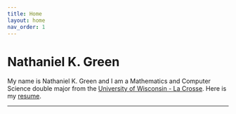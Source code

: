 ```yaml
---
title: Home
layout: home
nav_order: 1
---
```

# Nathaniel K. Green

My name is Nathaniel K. Green and I am a Mathematics and Computer Science double major from the [University of Wisconsin - La Crosse]. Here is my [resume].

----

[resume]: Nathaniel-Green-Resume-website.pdf
[University of Wisconsin - La Crosse]: https://www.uwlax.edu/
[Just the Docs]: https://just-the-docs.github.io/just-the-docs/
[GitHub Pages]: https://docs.github.com/en/pages
[README]: https://github.com/just-the-docs/just-the-docs-template/blob/main/README.md
[Jekyll]: https://jekyllrb.com
[GitHub Pages / Actions workflow]: https://github.blog/changelog/2022-07-27-github-pages-custom-github-actions-workflows-beta/
[use this template]: https://github.com/just-the-docs/just-the-docs-template/generate
